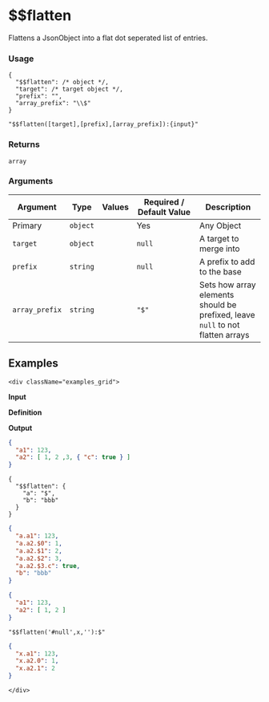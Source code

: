 # $$flatten

Flattens a JsonObject into a flat dot seperated list of entries.

### Usage
```transformers
{
  "$$flatten": /* object */,
  "target": /* target object */,
  "prefix": "",
  "array_prefix": "\\$"
}
```
```transformers
"$$flatten([target],[prefix],[array_prefix]):{input}"
```
### Returns
`array`
### Arguments
| Argument       | Type     | Values | Required / Default&nbsp;Value | Description                                                                      |
|----------------|----------|--------|-------------------------------|----------------------------------------------------------------------------------|
| Primary        | `object` |        | Yes                           | Any Object                                                                       |
| `target`       | `object` |        | `null`                        | A target to merge into                                                           |
| `prefix`       | `string` |        | `null`                        | A prefix to add to the base                                                      |
| `array_prefix` | `string` |        | `"$"`                         | Sets how array elements should be prefixed, leave `null` to not flatten arrays   |

## Examples
```mdx-code-block
<div className="examples_grid">
```

**Input**

**Definition**

**Output**


```json
{
  "a1": 123,
  "a2": [ 1, 2 ,3, { "c": true } ]
}
```
```transformers
{
  "$$flatten": {
    "a": "$",
    "b": "bbb"
  }
}
```
```json
{
  "a.a1": 123,
  "a.a2.$0": 1,
  "a.a2.$1": 2,
  "a.a2.$2": 3,
  "a.a2.$3.c": true,
  "b": "bbb"
}
```



```json
{
  "a1": 123,
  "a2": [ 1, 2 ]
}
```
```transformers
"$$flatten('#null',x,''):$"
```
```json
{
  "x.a1": 123,
  "x.a2.0": 1,
  "x.a2.1": 2
}
```

```mdx-code-block
</div>
```
